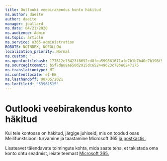 ```yaml
---
title: Outlooki veebirakendus konto häkitud
ms.author: daeite
author: daeite
manager: joallard
ms.date: 04/21/2020
ms.audience: Admin
ms.topic: article
ms.service: o365-administration
ROBOTS: NOINDEX, NOFOLLOW
localization_priority: Normal
ms.custom: ''
ms.openlocfilehash: 177612e13423f8692cd8fea599861671afe7b1b7b40e7b198f5bef536d51c75c
ms.sourcegitcommit: b5f7da89a650d2915dc652449623c78be6247175
ms.translationtype: MT
ms.contentlocale: et-EE
ms.lasthandoff: 08/05/2021
ms.locfileid: "53961515"
---
```

# <a name="outlook-on-the-web-account-hacked"></a>Outlooki veebirakendus konto häkitud

Kui teie kontosse on häkitud, järgige juhiseid, mis on toodud osas Meilifunktsiooni turvamine ja taastamine Microsoft 365 [ja postkastis.](https://docs.microsoft.com/microsoft-365/security/office-365-security/responding-to-a-compromised-email-account)

Lisateavet täiendavate toimingute kohta, mida saate teha, et takistada oma konto ohtu seadmist, leiate teemast [Microsoft 365.](https://docs.microsoft.com/microsoft-365/security/office-365-security/responding-to-a-compromised-email-account)